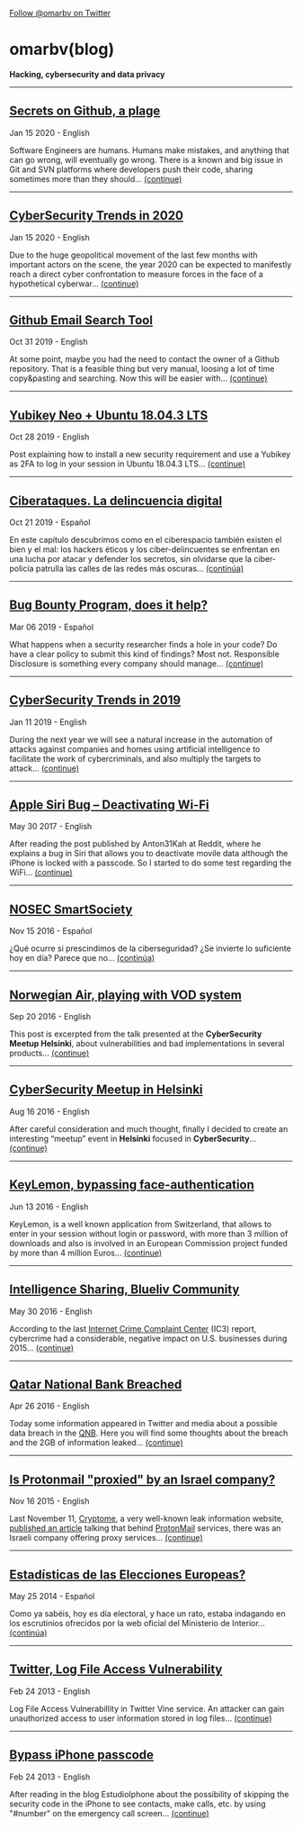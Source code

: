 <a href="https://twitter.com/omarbv" class="twitter-follow-button" data-show-count="false">Follow @omarbv on Twitter</a>

# omarbv(blog)

**Hacking, cybersecurity and data privacy**


---

## [Secrets on Github, a plage](_posts/2020-06-22-secrets-on-github-2020.md)
Jan 15 2020 - English

Software Engineers are humans. Humans make mistakes, and anything that can go wrong, will eventually go wrong. There is a known and big issue in Git and SVN platforms where developers push their code, sharing sometimes more than they should... [(continue)](_posts/2020-06-22-secrets-on-github-2020.md)

---

## [CyberSecurity Trends in 2020](_posts/2020-01-15-trends-2020.md)
Jan 15 2020 - English

Due to the huge geopolitical movement of the last few months with important actors on the scene, the year 2020 can be expected to manifestly reach a direct cyber confrontation to measure forces in the face of a hypothetical cyberwar... [(continue)](_posts/2020-01-15-trends-2020.md)

---

## [Github Email Search Tool](_posts/2019-10-31-github-email-searcher.md)
Oct 31 2019 - English

At some point, maybe you had the need to contact the owner of a Github repository. That is a feasible thing but very manual, loosing a lot of time copy&pasting and searching. Now this will be easier with... [(continue)](_posts/2019-10-31-github-email-searcher.md)

---

## [Yubikey Neo + Ubuntu 18.04.3 LTS](_posts/2019-10-28-yubikey-ubuntu.md)
Oct  28 2019 - English

Post explaining how to install a new security requirement and use a Yubikey as 2FA to log in your session in Ubuntu 18.04.3 LTS... [(continue)](_posts/2019-10-28-yubikey-ubuntu.md)

---

## [Ciberataques. La delincuencia digital](_posts/2019-10-21-el-cazador-de-cerebros-ciberataques.md)
Oct  21 2019 - Español

En este capítulo descubrimos como en el ciberespacio también existen el bien y el mal: los hackers éticos y los ciber-delincuentes se enfrentan en una lucha por atacar y defender los secretos, sin olvidarse que la ciber-policía patrulla las calles de las redes más oscuras... [(continúa)](_posts/2019-10-21-el-cazador-de-cerebros-ciberataques.md)

---

## [Bug Bounty Program, does it help?](_posts/2019-03-06-bugbounty.md)
Mar 06 2019 - Español

What happens when a security researcher finds a hole in your code? Do have a clear policy to submit this kind of findings? Most not. Responsible Disclosure is something every company should manage... [(continue)](_posts/2019-03-06-bugbounty.md)

---

## [CyberSecurity Trends in 2019](_posts/2019-01-11-trends-2019.md)
Jan 11 2019 - English

During the next year we will see a natural increase in the automation of attacks against companies and homes using artificial intelligence to facilitate the work of cybercriminals, and also multiply the targets to attack... [(continue)](_posts/2019-01-11-trends-2019.md)


---

## [Apple Siri Bug – Deactivating Wi-Fi](_posts/2017-05-30-siri-bug.md)
May 30 2017 - English

After reading the post published by Anton31Kah at Reddit, where he explains a bug in Siri that allows you to deactivate movile data although the iPhone is locked with a passcode. So I started to do some test regarding the WiFi... [(continue)](_posts/2017-05-30-siri-bug.md)

---

## [NOSEC SmartSociety](_posts/2016-11-15-nosec-smartsociety.md)
Nov 15 2016 - Español

¿Qué ocurre si prescindimos de la ciberseguridad? ¿Se invierte lo suficiente hoy en día? Parece que no... [(continúa)](_posts/2016-11-15-nosec-smartsociety.md)

---

## [Norwegian Air, playing with VOD system](_posts/2016-09-20-norwegian-vod.md)
Sep 20 2016 - English

This post is excerpted from the talk presented at the **CyberSecurity Meetup Helsinki**, about vulnerabilities and bad implementations in several products... [(continue)](_posts/2016-09-20-norwegian-vod.md)

---

## [CyberSecurity Meetup in Helsinki](_posts/2016-08-16-meetup-helsinki.md)
Aug 16 2016 - English
 
After careful consideration and much thought, finally I decided to create an interesting “meetup” event in **Helsinki** focused in **CyberSecurity**... [(continue)](_posts/2016-08-16-meetup-helsinki.md)

---

## [KeyLemon, bypassing face-authentication](_posts/2016-06-13-keylemon-authentication.md)
Jun 13 2016 - English

KeyLemon, is a well known application from Switzerland, that allows to enter in your session without login or password, with more than 3 million of downloads and also is involved in an European Commission project funded by more than 4 million Euros... [(continue)](_posts/2016-06-13-keylemon-authentication.md)

---

## [Intelligence Sharing, Blueliv Community](_posts/2016-05-30-intelligence-sharing.md)
May 30 2016 - English

According to the last [Internet Crime Complaint Center](https://pdf.ic3.gov/2015_IC3Report.pdf) (IC3) report, cybercrime had a considerable, negative impact on U.S. businesses during 2015... [(continue)](_posts/2016-05-30-intelligence-sharing.md)

---

## [Qatar National Bank Breached](_posts/2016-04-26-qnb.md)
Apr 26 2016 - English

Today some information appeared in Twitter and media about a possible data breach in the [QNB](http://www.qnb.com/). Here you will find some thoughts about the breach and the 2GB of information leaked... [(continue)](_posts/2016-04-26-qnb.md)

---

## [Is Protonmail "proxied" by an Israel company?](_posts/2015-11-16-protonmail.md)
Nov 16 2015 - English

Last November 11, [Cryptome](http://www.cryptome.org/), a very well-known leak information website, [published an article](https://cryptome.org/2015/11/protonmail-ddos.htm) talking that behind [ProtonMail](https://protonmail.com/) services, there was an Israeli company offering proxy services... [(continue)](_posts/2015-11-16-protonmail.md)

---

## [Estadísticas de las Elecciones Europeas?](_posts/2014-05-25-estadisticas-de-las-elecciones-europeas.md)
May 25 2014 - Español

Como ya sabéis, hoy es día electoral, y hace un rato, estaba indagando en los escrutinios ofrecidos por la web oficial del Ministerio de Interior... [(continúa)](_posts/2014-05-25-estadisticas-de-las-elecciones-europeas.md)

---

## [Twitter, Log File Access Vulnerability](_posts/2013-02-24-twitter-log.md)
Feb 24 2013 - English

Log File Access Vulnerabillity in Twitter Vine service. An attacker can gain unauthorized access to user information stored in log files... [(continue)](_posts/2013-02-24-twitter-log.md)

---

## [Bypass iPhone passcode](_posts/2010-10-26-bypass-iphone.md)
Feb 24 2013 - English

After reading in the blog EstudioIphone about the possibility of skipping the security code in the iPhone to see contacts, make calls, etc. by using "#number" on the emergency call screen... [(continue)](_posts/2010-10-26-bypass-iphone.md)
